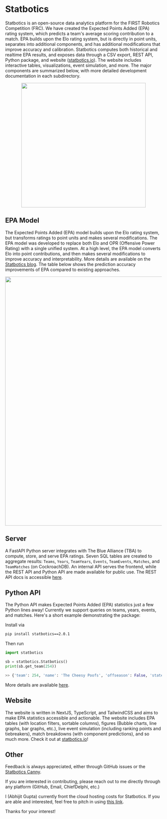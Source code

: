 # Statbotics

Statbotics is an open-source data analytics platform for the FIRST Robotics Competition (FRC). We have created the Expected Points Added (EPA) rating system, which predicts a team's average scoring contribution to a match. EPA builds upon the Elo rating system, but is directly in point units, separates into additional components, and has additional modifications that improve accuracy and calibration. Statbotics computes both historical and realtime EPA results, and exposes data through a CSV export, REST API, Python package, and website ([statbotics.io](https://www.statbotics.io)). The website includes interactive tables, visualizations, event simulation, and more. The major components are summarized below, with more detailed development documentation in each subdirectory.

<p width="100%" align="center">
  <img src="https://user-images.githubusercontent.com/16708871/212447884-68af251c-0813-4542-a81f-1a63c1388a69.png" width=400 />
</p>

## EPA Model

The Expected Points Added (EPA) model builds upon the Elo rating system, but transforms ratings to point units and makes several modifications. The EPA model was developed to replace both Elo and OPR (Offensive Power Rating) with a single unified system. At a high level, the EPA model converts Elo into point contributions, and then makes several modifications to improve accuracy and interpretability. More details are available on the [Statbotics blog](https://www.statbotics.io/blog/epa). The table below shows the prediction accuracy improvements of EPA compared to existing approaches.

<p width="100%" align="center">
  <img src="https://user-images.githubusercontent.com/16708871/212448401-676284d9-de76-4153-9532-05b9ba493a60.png" width=800 />
</p>

## Server

A FastAPI Python server integrates with The Blue Alliance (TBA) to compute, store, and serve EPA ratings. Seven SQL tables are created to aggregate results: `Teams`, `Years`, `TeamYears`, `Events`, `TeamEvents`, `Matches`, and `TeamMatches` (on CockroachDB). An internal API serves the frontend, while the REST API and Python API are made available for public use. The REST API docs is accessible [here](https://www.statbotics.io/api/rest).

## Python API

The Python API makes Expected Points Added (EPA) statistics just a few Python lines away! Currently we support queries on teams, years, events, and matches. Here's a short example demonstrating the package:

Install via

```bash
pip install statbotics==2.0.1
```

Then run

```python
import statbotics

sb = statbotics.Statbotics()
print(sb.get_team(254))

>> {'team': 254, 'name': 'The Cheesy Poofs', 'offseason': False, 'state': 'CA', 'country': 'USA', 'district': None, 'rookie_year': 1999, 'active': True, 'norm_epa': 1961.0, 'norm_epa_recent': 1956.0, 'norm_epa_mean': 1896.0, 'norm_epa_max': 2114.0, ... }
```

More details are available [here](https://www.statbotics.io/api/python).

## Website

The website is written in NextJS, TypeScript, and TailwindCSS and aims to make EPA statistics accessible and actionable. The website includes EPA tables (with location filters, sortable columns), figures (Bubble charts, line graphs, bar graphs, etc.), live event simulation (including ranking points and tiebreakers), match breakdowns (with component predictions), and so much more. Check it out at [statbotics.io](https://www.statbotics.io)!

## Other

Feedback is always appreciated, either through GitHub issues or the [Statbotics Canny](https://statbotics.canny.io/feature-requests).

If you are interested in contributing, please reach out to me directly through any platform (GitHub, Email, ChiefDelphi, etc.)

I (Abhijit Gupta) currently front the cloud hosting costs for Statbotics. If you are able and interested, feel free to pitch in using [this link](https://www.buymeacoffee.com/statbotics).

Thanks for your interest!

